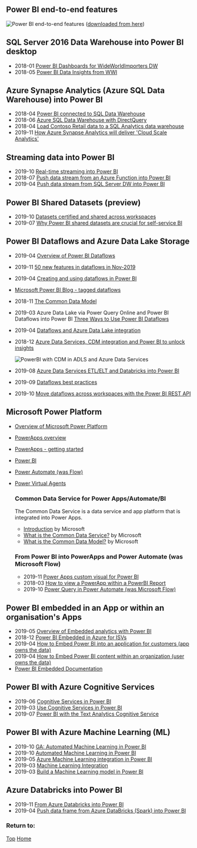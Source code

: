 ## Power BI end-to-end features
  ![Power BI end-to-end features](https://beyondpowerbi.com/Power-BI-integrations/PowerBIEndToEndDiagram_MelissaCoates.png)
([downloaded from here](https://www.coatesdatastrategies.com/diagrams))


## SQL Server 2016 Data Warehouse into Power BI desktop

- 2018-01 [Power BI Dashboards for WideWorldImporters DW](https://github.com/microsoft/sql-server-samples/tree/master/samples/databases/wide-world-importers/power-bi-dashboards)
- 2018-05 [Power BI Data Insights from WWI](https://www.mssqltips.com/sqlservertip/5442/power-bi-data-insights/)


## Azure Synapse Analytics (Azure SQL Data Warehouse) into Power BI

- 2018-04 [Power BI connected to SQL Data Warehouse](https://docs.microsoft.com/en-gb/azure/sql-data-warehouse/sql-data-warehouse-get-started-visualize-with-power-bi)
- 2018-06 [Azure SQL Data Warehouse with DirectQuery](https://docs.microsoft.com/en-gb/power-bi/service-azure-sql-data-warehouse-with-direct-connect)
- 2018-04 [Load Contoso Retail data to a SQL Analytics data warehouse](https://docs.microsoft.com/en-gb/azure/sql-data-warehouse/sql-data-warehouse-load-from-azure-blob-storage-with-polybase)
- 2019-11 [How Azure Synapse Analytics will deliver 'Cloud Scale Analytics'](https://www.blue-granite.com/blog/realizing-your-cloud-vision-at-scale-with-azure-synapse-analytics)


## Streaming data into Power BI

- 2019-10 [Real-time streaming into Power BI](https://docs.microsoft.com/en-gb/power-bi/service-real-time-streaming)
- 2018-07 [Push data stream from an Azure Function into Power BI](https://bpcs.com/blog/power-bi-streaming-data-sets-the-good-the-great-and-the-gotchas)
- 2019-04 [Push data stream from SQL Server DW into Power BI](https://www.blue-granite.com/blog/power-bi-streaming-datasets-for-more-than-iot)


## Power BI Shared Datasets (preview)

- 2019-10 [Datasets certified and shared across workspaces](https://docs.microsoft.com/en-gb/power-bi/service-datasets-across-workspaces)
- 2019-07 [Why Power BI shared datasets are crucial for self-service BI](https://www.blue-granite.com/blog/power-bi-shared-datasets-for-self-service-bi)


## Power BI Dataflows and Azure Data Lake Storage

- 2019-04 [Overview of Power BI Dataflows](https://docs.microsoft.com/en-gb/power-bi/service-dataflows-overview)
- 2019-11 [50 new features in dataflows in Nov-2019](https://powerbi.microsoft.com/en-us/blog/50-new-features-in-dataflows-this-month/)
- 2019-04 [Creating and using dataflows in Power BI](https://docs.microsoft.com/en-gb/power-bi/service-dataflows-create-use)
- [Microsoft Power BI Blog - tagged dataflows](https://powerbi.microsoft.com/en-us/blog/tag/dataflows/)
- 2018-11 [The Common Data Model](https://docs.microsoft.com/en-gb/common-data-model/)
- 2019-03 Azure Data Lake via Power Query Online and Power BI Dataflows into Power BI [Three Ways to Use Power BI Dataflows](https://www.sqlchick.com/entries/2019/3/28/three-ways-to-use-power-bi-dataflows)
- 2019-04 [Dataflows and Azure Data Lake integration](https://docs.microsoft.com/en-gb/power-bi/service-dataflows-azure-data-lake-integration)
- 2018-12 [Azure Data Services, CDM integration and Power BI to unlock insights](https://azure.microsoft.com/en-us/blog/power-bi-and-azure-data-services-dismantle-data-silos-and-unlock-insights/)

  ![PowerBI with CDM in ADLS and Azure Data Services](https://beyondpowerbi.com/Power-BI-integrations/PowerBIwithCDMinADLSandAzureDataServices.png)

- 2019-08 [Azure Data Services ETL/ELT and Databricks into Power BI](https://www.blue-granite.com/blog/retail-analytics-product-dimension-load-pattern-using-azure-databricks)
- 2019-09 [Dataflows best practices](https://docs.microsoft.com/en-us/power-bi/service-dataflows-best-practices)
- 2019-10 [Move dataflows across workspaces with the Power BI REST API](https://data-marc.com/2019/10/22/move-dataflows-across-workspaces-with-the-power-bi-rest-api/)

## Microsoft Power Platform
- [Overview of Microsoft Power Platform](https://powerplatform.microsoft.com/en-gb/)
- [PowerApps overview](https://powerapps.microsoft.com/en-us/)
- [PowerApps - getting started](https://azure.microsoft.com/en-gb/products/powerapps/)
- [Power BI](https://powerbi.microsoft.com/)
- [Power Automate (was Flow)](https://flow.microsoft.com/en-us/)
- [Power Virtual Agents](https://powervirtualagents.microsoft.com/en-us/)


  ### Common Data Service for Power Apps/Automate/BI

  The Common Data Service is a data service and app platform that is integrated into Power Apps.
  - [Introduction](https://powerapps.microsoft.com/en-us/common-data-service/) by Microsoft
  - [What is the Common Data Service?](https://docs.microsoft.com/en-us/powerapps/maker/common-data-service/data-platform-intro) by Microsoft
  - [What is the Common Data Model?](https://powerplatform.microsoft.com/en-us/common-data-model/) by Microsoft


  ### From Power BI into PowerApps and Power Automate (was Microsoft Flow)

  - 2019-11 [Power Apps custom visual for Power BI](https://docs.microsoft.com/en-gb/powerapps/maker/canvas-apps/powerapps-custom-visual)
  - 2018-03 [How to view a PowerApp within a PowerBI Report](https://docs.microsoft.com/en-gb/powerapps/maker/canvas-apps/embed-powerapps-powerbi)
  - 2019-10 [Power Query in Power Automate (was Microsoft Flow)](https://hatfullofdata.blog/power-query-in-microsoft-flow-1/)


## Power BI embedded in an App or within an organisation's Apps

- 2019-05 [Overview of Embedded analytics with Power BI](https://docs.microsoft.com/en-gb/power-bi/developer/embedding)
- 2018-12 [Power BI Embedded in Azure for ISVs](https://docs.microsoft.com/en-gb/power-bi/developer/azure-pbie-what-is-power-bi-embedded)
- 2019-04 [How to Embed Power BI into an application for customers (app owns the data)](https://docs.microsoft.com/en-gb/power-bi/developer/embed-sample-for-customers)
- 2019-04 [How to Embed Power BI content within an organization (user owns the data)](https://docs.microsoft.com/en-gb/power-bi/developer/embed-sample-for-your-organization)
- [Power BI Embedded Documentation](https://docs.microsoft.com/en-gb/azure/power-bi-embedded/)


## Power BI with Azure Cognitive Services

- 2019-06 [Cognitive Services in Power BI](https://docs.microsoft.com/en-gb/power-bi/service-cognitive-services)
- 2019-03 [Use Cognitive Services in Power BI](https://docs.microsoft.com/en-gb/power-bi/service-tutorial-use-cognitive-services)
- 2019-07 [Power BI with the Text Analytics Cognitive Service](https://docs.microsoft.com/en-gb/azure/cognitive-services/text-analytics/tutorials/tutorial-power-bi-key-phrases)


## Power BI with Azure Machine Learning (ML)

- 2019-10 [GA: Automated Machine Learning in Power BI](https://powerbi.microsoft.com/en-us/blog/announcing-automated-machine-learning-in-power-bi-general-availability/)
- 2019-10 [Automated Machine Learning in Power BI](https://docs.microsoft.com/en-gb/power-bi/service-machine-learning-automated)
- 2019-05 [Azure Machine Learning integration in Power BI](https://docs.microsoft.com/en-gb/power-bi/service-machine-learning-integration)
- 2019-03 [Machine Learning Integration](https://docs.microsoft.com/en-gb/power-bi/service-tutorial-invoke-machine-learning-model)
- 2019-03 [Build a Machine Learning model in Power BI](https://docs.microsoft.com/en-gb/power-bi/service-tutorial-build-machine-learning-model)


## Azure Databricks into Power BI

- 2019-11 [From Azure Databricks into Power BI](https://docs.microsoft.com/en-gb/azure/databricks/bi/power-bi)
- 2019-04 [Push data frame from Azure DataBricks (Spark) into Power BI](https://adatis.co.uk/injecting-databricks-dataframe-into-a-power-bi-push-dataset/)

### Return to: 
[Top](#power-bi-end-to-end-features)  [Home](https://beyondpowerbi.com/)

